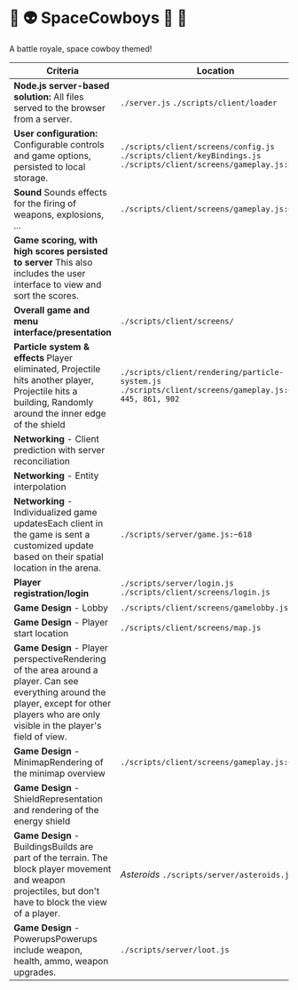 # :space_invader: :alien: SpaceCowboys :gun: :cowboy_hat_face:
A battle royale, space cowboy themed!

| Criteria | Location |
| --- | --- |
| **Node.js server-based solution:** All files served to the browser from a server. |`./server.js` `./scripts/client/loader`|
| **User configuration:** Configurable controls and game options, persisted to local storage. |`./scripts/client/screens/config.js` `./scripts/client/keyBindings.js` `./scripts/client/screens/gameplay.js:~537`|
| **Sound** Sounds effects for the firing of weapons, explosions, ... |`./scripts/client/screens/gameplay.js:~409`|
| **Game scoring, with high scores persisted to server** This also includes the user interface to view and sort the scores. | |
| **Overall game and menu interface/presentation** |`./scripts/client/screens/`|
| **Particle system & effects** Player eliminated, Projectile hits another player, Projectile hits a building, Randomly around the inner edge of the shield |`./scripts/client/rendering/particle-system.js` `./scripts/client/screens/gameplay.js:~363, 445, 861, 902`|
| **Networking** - Client prediction with server reconciliation | |
| **Networking** - Entity interpolation | |
| **Networking** - Individualized game updatesEach client in the game is sent a customized update based on their spatial location in the arena. |`./scripts/server/game.js:~618`|
| **Player registration/login** |`./scripts/server/login.js` `./scripts/client/screens/login.js`|
| **Game Design** - Lobby |`./scripts/client/screens/gamelobby.js`|
| **Game Design** - Player start location |`./scripts/client/screens/map.js`|
| **Game Design** - Player perspectiveRendering of the area around a player. Can see everything around the player, except for other players who are only visible in the player's field of view. | |
| **Game Design** - MinimapRendering of the minimap overview |`./scripts/client/screens/gameplay.js:~912`|
| **Game Design** - ShieldRepresentation and rendering of the energy shield | |
| **Game Design** - BuildingsBuilds are part of the terrain. The block player movement and weapon projectiles, but don't have to block the view of a player. |_Asteroids_ `./scripts/server/asteroids.js`|
| **Game Design** - PowerupsPowerups include weapon, health, ammo, weapon upgrades. |`./scripts/server/loot.js`|
